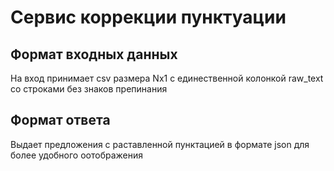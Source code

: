 # Сервис коррекции пунктуации 

## Формат входных данных

На вход принимает csv размера Nx1 с единественной колонкой raw_text со строками без знаков препинания

## Формат ответа 

Выдает предложения с раставленной пунктацией в формате json для более удобного оотображения


